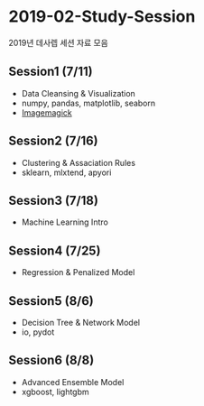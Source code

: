 # 2019-02-Study-Session

2019년 데사렙 세션 자료 모음

## Session1 (7/11)
- Data Cleansing & Visualization
- numpy, pandas, matplotlib, seaborn
- [Imagemagick](https://imagemagick.org/script/download.php)

## Session2 (7/16)
- Clustering & Assaciation Rules
- sklearn, mlxtend, apyori

## Session3 (7/18)
- Machine Learning Intro

## Session4 (7/25)
- Regression & Penalized Model

## Session5 (8/6)
- Decision Tree & Network Model
- io, pydot

## Session6 (8/8)
- Advanced Ensemble Model
- xgboost, lightgbm
